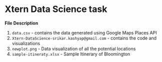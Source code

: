 # Xtern Data Science task

**File Description**

1. `data.csv` - contains the data generated using Google Maps Places API
2. `Xtern-DataScience-srikar.kashyap@gmail.com` - contains the code and visualizations
3. `newplot.png` - Data visualization of all the potential locations
4. `sample-itineraty.xlsx` - Sample Itinerary of Bloomington
